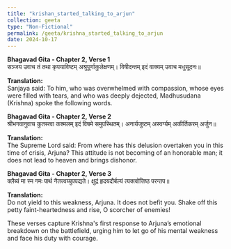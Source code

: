 ```yaml
---
title: "krishan_started_talking_to_arjun"
collection: geeta
type: "Non-Fictional"
permalink: /geeta/krishna_started_talking_to_arjun
date: 2024-10-17
---
```




**Bhagavad Gita - Chapter 2, Verse 1**         
सञ्जय उवाच
तं तथा कृपयाविष्टम् अश्रुपूर्णाकुलेक्षणम्।
विषीदन्तम् इदं वाक्यम् उवाच मधुसूदनः॥

**Translation:**      
Sanjaya said: To him, who was overwhelmed with compassion, whose eyes were filled with tears, and who was deeply dejected, Madhusudana (Krishna) spoke the following words.

**Bhagavad Gita - Chapter 2, Verse 2**         
श्रीभगवानुवाच
कुतस्त्वा कश्मलम् इदं विषमे समुपस्थितम्।
अनार्यजुष्टम् अस्वर्ग्यम् अकीर्तिकरम् अर्जुन॥

**Translation:**    
The Supreme Lord said: From where has this delusion overtaken you in this time of crisis, Arjuna? This attitude is not becoming of an honorable man; it does not lead to heaven and brings dishonor.

**Bhagavad Gita - Chapter 2, Verse 3**         
क्लैब्यं मा स्म गमः पार्थ नैतत्त्वय्युपपद्यते।
क्षुद्रं हृदयदौर्बल्यं त्यक्त्वोत्तिष्ठ परन्तप॥

**Translation:**      
Do not yield to this weakness, Arjuna. It does not befit you. Shake off this petty faint-heartedness and rise, O scorcher of enemies!

These verses capture Krishna's first response to Arjuna’s emotional breakdown on the battlefield, urging him to let go of his mental weakness and face his duty with courage.
